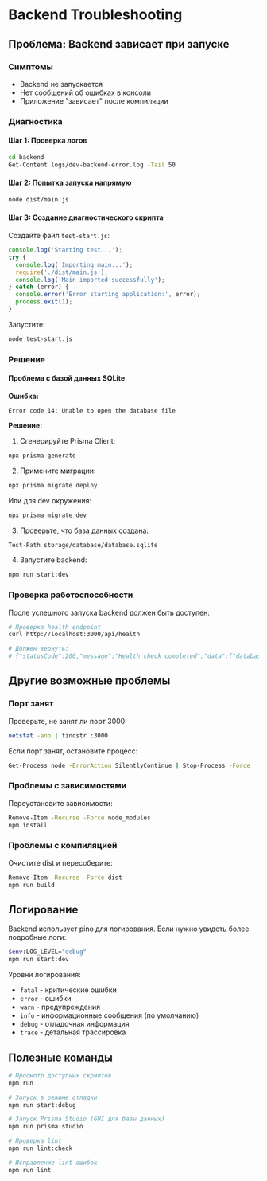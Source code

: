 # Backend Troubleshooting

## Проблема: Backend зависает при запуске

### Симптомы

- Backend не запускается
- Нет сообщений об ошибках в консоли
- Приложение "зависает" после компиляции

### Диагностика

#### Шаг 1: Проверка логов

```bash
cd backend
Get-Content logs/dev-backend-error.log -Tail 50
```

#### Шаг 2: Попытка запуска напрямую

```bash
node dist/main.js
```

#### Шаг 3: Создание диагностического скрипта

Создайте файл `test-start.js`:

```javascript
console.log('Starting test...');
try {
  console.log('Importing main...');
  require('./dist/main.js');
  console.log('Main imported successfully');
} catch (error) {
  console.error('Error starting application:', error);
  process.exit(1);
}
```

Запустите:

```bash
node test-start.js
```

### Решение

#### Проблема с базой данных SQLite

**Ошибка:**

```
Error code 14: Unable to open the database file
```

**Решение:**

1. Сгенерируйте Prisma Client:

```bash
npx prisma generate
```

2. Примените миграции:

```bash
npx prisma migrate deploy
```

Или для dev окружения:

```bash
npx prisma migrate dev
```

3. Проверьте, что база данных создана:

```bash
Test-Path storage/database/database.sqlite
```

4. Запустите backend:

```bash
npm run start:dev
```

### Проверка работоспособности

После успешного запуска backend должен быть доступен:

```bash
# Проверка health endpoint
curl http://localhost:3000/api/health

# Должен вернуть:
# {"statusCode":200,"message":"Health check completed","data":{"database":true,"status":"healthy"}}
```

## Другие возможные проблемы

### Порт занят

Проверьте, не занят ли порт 3000:

```bash
netstat -ano | findstr :3000
```

Если порт занят, остановите процесс:

```bash
Get-Process node -ErrorAction SilentlyContinue | Stop-Process -Force
```

### Проблемы с зависимостями

Переустановите зависимости:

```bash
Remove-Item -Recurse -Force node_modules
npm install
```

### Проблемы с компиляцией

Очистите dist и пересоберите:

```bash
Remove-Item -Recurse -Force dist
npm run build
```

## Логирование

Backend использует pino для логирования. Если нужно увидеть более подробные
логи:

```bash
$env:LOG_LEVEL="debug"
npm run start:dev
```

Уровни логирования:

- `fatal` - критические ошибки
- `error` - ошибки
- `warn` - предупреждения
- `info` - информационные сообщения (по умолчанию)
- `debug` - отладочная информация
- `trace` - детальная трассировка

## Полезные команды

```bash
# Просмотр доступных скриптов
npm run

# Запуск в режиме отладки
npm run start:debug

# Запуск Prisma Studio (GUI для базы данных)
npm run prisma:studio

# Проверка lint
npm run lint:check

# Исправление lint ошибок
npm run lint
```

